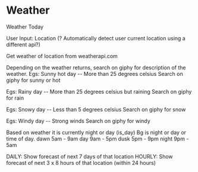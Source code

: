 # Weather
Weather Today

User Input: Location 
(? Automatically detect user current location using a different api?)

Get weather of location from weatherapi.com

Depending on the weather returns, search on giphy for description of the weather.
Egs: Sunny hot day -- More than 25 degrees celsius
Search on giphy for sunny or hot

Egs: Rainy day -- More than 25 degrees celsius but raining
Search on giphy for rain

Egs: Snowy day -- Less than 5 degrees celsius 
Search on giphy for snow

Egs: Windy day -- Strong winds
Search on giphy for windy

Based on weather it is currently night or day (is_day)
Bg is night or day or time of day.
dawn 5am - 9am
day 9am - 5pm
dusk 5pm - 9pm
night 9pm - 5am

DAILY:
Show forecast of next 7 days of that location
HOURLY:
Show forecast of next 3 x 8 hours of that location (within 24 hours)
